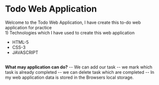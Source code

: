 <h1>Todo Web Application</h1>
Welcome to the Todo Web Application, I have create this to-do web application for practice <br>
1) Technologies which I have used to create this web application<br>
  <ul>
     <li>
        HTML-5
     </li>
     <li>
        CSS-3
     </li>
     <li>
        JAVASCRIPT
     </li>
  </ul>
<br>
<strong>What may application can do?</strong>
-- We can add our task 
-- we mark which task is already completed
-- we can delete task which are completed
-- In my web application data is stored in the Browsers local storage.

   
